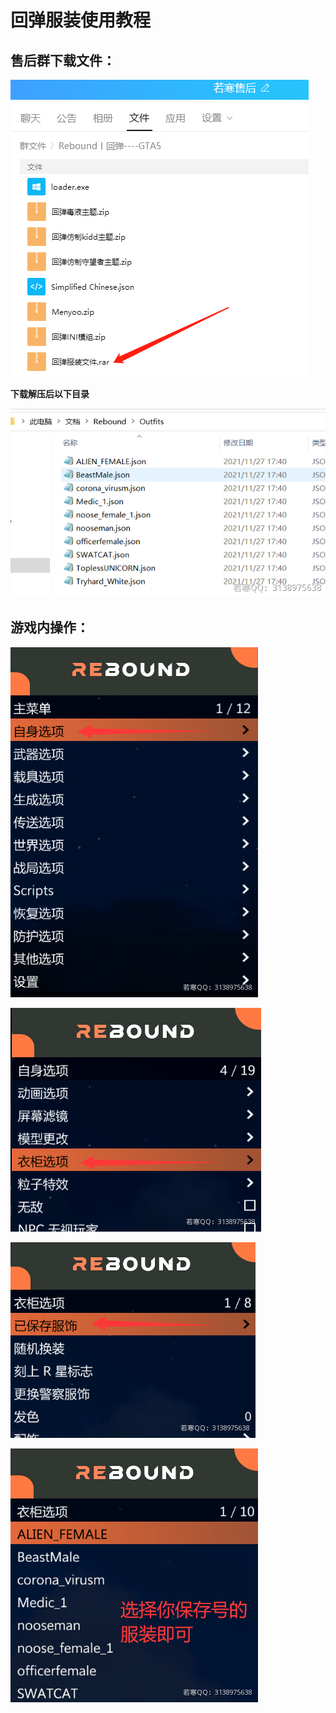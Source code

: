 # 回弹服装使用教程

## **售后群下载文件：**

****![](<../../.gitbook/assets/image (25) (1) (1) (1) (1) (1).png>)****

**下载解压后以下目录**

****![](<../../.gitbook/assets/image (14) (1) (1) (1) (1).png>)****

## **游戏内操作：**

****![](<../../.gitbook/assets/image (44) (1) (1) (1) (1).png>)****

****![](<../../.gitbook/assets/image (38) (1) (1) (1) (1) (1).png>)****

****![](<../../.gitbook/assets/image (41) (1) (1) (1).png>)****

****![](<../../.gitbook/assets/image (3) (1).png>)****
